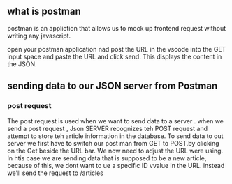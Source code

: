 ## what is postman 
postman is an appliction that allows us to mock up frontend request without writing any javascript.

open your postman application nad post the URL in the vscode into the GET input space and paste the URL and click send. This displays the content in the JSON.

## sending data to our JSON server from Postman 
### post request 
The post request is used when we want to send data to a server .
when we send a post request , Json SERVER recognizes teh POST request and attempt to store teh article information in the database.
To send data to out server we first have to switch our post man from GET to POST.by clicking on the Get beside the URL bar.
We now need to adjust the URL were using. In htis case we are sending data that is supposed to be a new article, because of this, we dont want to ue a specific ID vvalue in the URL. instead we'll send the request to /articles